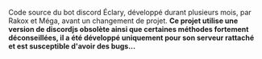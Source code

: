 Code source du bot discord Éclary, développé durant plusieurs mois, par Rakox et Méga, avant un changement de projet.
**Ce projet utilise une version de discordjs obsolète ainsi que certaines méthodes fortement déconseillées, il a été développé uniquement pour son serveur rattaché et est susceptible d'avoir des bugs...**
